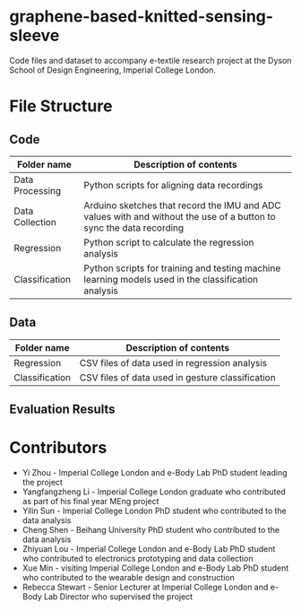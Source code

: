 # graphene-based-knitted-sensing-sleeve
Code files and dataset to accompany e-textile research project at the Dyson School of Design Engineering, Imperial College London.

# File Structure

## Code
| Folder name | Description of contents |
|-------------|-------------------------|
| Data Processing | Python scripts for aligning data recordings |
| Data Collection | Arduino sketches that record the IMU and ADC values with and without the use of a button to sync the data recording |
| Regression  | Python script to calculate the regression analysis  |
| Classification | Python scripts for training and testing machine learning models used in the classification analysis |

## Data
| Folder name | Description of contents |
|-------------|-------------------------|
| Regression |CSV files of data used in regression analysis |
| Classification | CSV files of data used in gesture classification |


## Evaluation Results

# Contributors
* Yi Zhou - Imperial College London and e-Body Lab PhD student leading the project
* Yangfangzheng Li - Imperial College London graduate who contributed as part of his final year MEng project
* Yilin Sun - Imperial College London PhD student who contributed to the data analysis
* Cheng Shen - Beihang University PhD student who contributed to the data analysis
* Zhiyuan Lou - Imperial College London and e-Body Lab PhD student who contributed to electronics prototyping and data collection
* Xue Min - visiting Imperial College London and e-Body Lab PhD student who contributed to the wearable design and construction
* Rebecca Stewart - Senior Lecturer at Imperial College London and e-Body Lab Director who supervised the project
